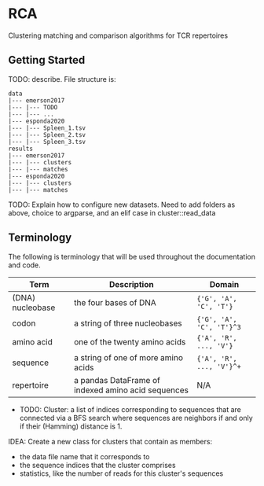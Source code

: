 # RCA 
 Clustering matching and comparison algorithms for TCR repertoires


## Getting Started

TODO: describe. File structure is:

```
data
|--- emerson2017
|--- |--- TODO
|--- |--- ...
|--- esponda2020
|--- |--- Spleen_1.tsv
|--- |--- Spleen_2.tsv
|--- |--- Spleen_3.tsv
results
|--- emerson2017
|--- |--- clusters
|--- |--- matches
|--- esponda2020
|--- |--- clusters
|--- |--- matches
```

TODO: Explain how to configure new datasets. Need to add folders as above, choice to argparse, and an elif case in cluster::read_data


## Terminology

The following is terminology that will be used throughout the documentation and code.

| Term | Description | Domain |
| --- | --- | --- |
| (DNA) nucleobase | the four bases of DNA | `{'G', 'A', 'C', 'T'}` |
| codon | a string of three nucleobases | `{'G', 'A', 'C', 'T'}^3` |
| amino acid | one of the twenty amino acids | `{'A', 'R', ..., 'V'}` |
| sequence | a string of one of more amino acids | `{'A', 'R', ..., 'V'}^+` |
| repertoire | a pandas DataFrame of indexed amino acid sequences | N/A |

- TODO: Cluster: a list of indices corresponding to sequences that are connected via a BFS search where sequences are neighbors if and only if their (Hamming) distance is 1.

IDEA: Create a new class for clusters that contain as members:
- the data file name that it corresponds to
- the sequence indices that the cluster comprises
- statistics, like the number of reads for this cluster's sequences
